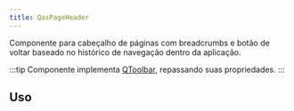 ```yaml
---
title: QasPageHeader
---
```


<div class="flex q-gutter-x-md">
  <doc-link title="Componente" name="QasBtn" to="/components/button" />
   <doc-link title="Quasar Componente" name="QToolbar" href="https://quasar.dev/vue-components/toolbar#introduction" />
</div>

Componente para cabeçalho de páginas com breadcrumbs e botão de voltar baseado no histórico de navegação dentro da aplicação.

<doc-api file="page-header/QasPageHeader" name="QasPageHeader" />

:::tip
Componente implementa [QToolbar](https://quasar.dev/vue-components/toolbar#introduction), repassando suas propriedades.
:::

## Uso

<doc-example file="QasPageHeader/Basic" title="Básico" />
